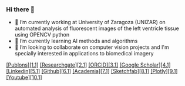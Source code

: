 ### Hi there 👋


- 🔭 I’m currently working at University of Zaragoza (UNIZAR) on automated analysis of fluorescent images of the left ventricle tissue using OPENCV python
- 🌱 I’m currently learning AI methods and algorithms
- 👯 I’m looking to collaborate on computer vision projects and I'm specially interested in applications to biomedical imagery


<!-- Please don't remove this: Grab your social icons from https://github.com/carlsednaoui/gitsocial -->

<!-- display the social media buttons in your README -->

[[Publons][1.1]][1]
[[Researchgate][2.1]][2]
[[ORCID][3.1]][3]
[[Google Scholar][4.1]][4]
[[Linkedin][5.1]][5]
[[Github][6.1]][6]
[[Academia][7.1]][7]
[[Sketchfab][8.1]][8]
[[Plotly][9.1]][9]
[[Youtube][10.1]][10]

<!-- links to social media icons -->
<!-- no need to change these -->

<!-- icons with padding -->

<!--[1.1]: https://static1.squarespace.com/static/576fcda2e4fcb5ab5152b4d8/t/5c0803d04d7a9cea582e9ae6/1594680513636/?format=1500w
[2.1]: https://encrypted-tbn0.gstatic.com/images?q=tbn%3AANd9GcQvxSBB7WDjeg8LkhPDTqI0mX7zLrR33hx9UQ&usqp=CAU
[3.1]: https://orcid.org/assets/vectors/orcid.logo.icon.svg
[4.1]: https://www.papersinphysics.org/public/site/images/ezeferrero/google-scholar.png
[5.1]: https://image.flaticon.com/icons/png/512/124/124011.png
[6.1]: https://img2.freepng.es/20180326/gxq/kisspng-github-computer-icons-icon-design-github-5ab8a31e334e73.4114704215220498222102.jpg
[7.1]: https://a.academia-assets.com/assets/academia-logo-redesign-2015-A-e26cea4e7b60442d1bf312743a2d56ececd63a3d1541baea464697dc3478746e.svg
[8.1]: https://static.sketchfab.com/img/press/logos/logo.png
[9.1]: https://cdn.analyticsvidhya.com/wp-content/uploads/2017/01/04015019/plotly_logo.png
[10.1]: https://encrypted-tbn0.gstatic.com/images?q=tbn%3AANd9GcRdWgcS98EUZai7FCN63EvvouF6Ui1-Kn1O4g&usqp=CAU

-->

<!-- links to your social media accounts -->
<!-- update these accordingly -->

[1]: https://publons.com/researcher/2333243/antonio-oliver/
[2]: https://www.researchgate.net/profile/Antoni_Oliver
[3]: http://orcid.org/0000-0001-8571-2733
[4]: https://scholar.google.co.in/citations?user=zQGDAioAAAAJ&hl=es
[5]: http://linkedin.com/in/aoliverg/
[6]: http://www.github.com/tonibois
[7]: https://uib-es.academia.edu/ToniOliver
[8]: https://sketchfab.com/tonibois
[9]: https://chart-studio.plotly.com/~ToniBois
[10]:https://www.youtube.com/channel/UCwblk_p6j6e0Yi-J3czgFLw?view_as=subscriber

<!-- Please don't remove this: Grab your social icons from https://github.com/carlsednaoui/gitsocial -->


<!--
**tonibois/tonibois** is a ✨ _special_ ✨ repository because its `README.md` (this file) appears on your GitHub profile.
Here are some ideas to get you started: - 🔭 I’m currently working on Automated analysis of images from microscope using OPENCV python
- 🌱 I’m currently learning AI methods and algorithms
- 👯 I’m looking to collaborate on computer vision projects and I'm specially interested in applications to biomedical imagery
- 🤔 I’m looking for help with ...
- 💬 Ask me about ...
- 📫 How to reach me: ...
- 😄 Pronouns: ...
- ⚡ Fun fact: ...-->

